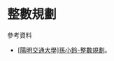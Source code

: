 # 整數規劃

參考資料

* [\[陽明交通大學\]孫小鈴-整數規劃](https://ocw.nctu.edu.tw/course\_detail.php?bgid=3\&gid=0\&nid=402)。
